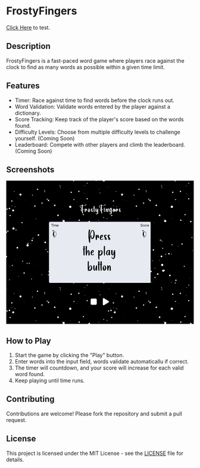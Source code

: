 # FrostyFingers

[Click Here](https://matineno.github.io/word-sprint-challenge/) to test.

## Description
FrostyFingers is a fast-paced word game where players race against the clock to find as many words as possible within a given time limit.

## Features
- Timer: Race against time to find words before the clock runs out.
- Word Validation: Validate words entered by the player against a dictionary.
- Score Tracking: Keep track of the player's score based on the words found.
- Difficulty Levels: Choose from multiple difficulty levels to challenge yourself. (Coming Soon)
- Leaderboard: Compete with other players and climb the leaderboard. (Coming Soon)

## Screenshots
![FrostyFingers](screenshot.png)

## How to Play
1. Start the game by clicking the "Play" button.
2. Enter words into the input field, words validate automaticallu if correct.
3. The timer will countdown, and your score will increase for each valid word found.
4. Keep playing until time runs.

## Contributing
Contributions are welcome! Please fork the repository and submit a pull request.

## License
This project is licensed under the MIT License - see the [LICENSE](LICENSE) file for details.
